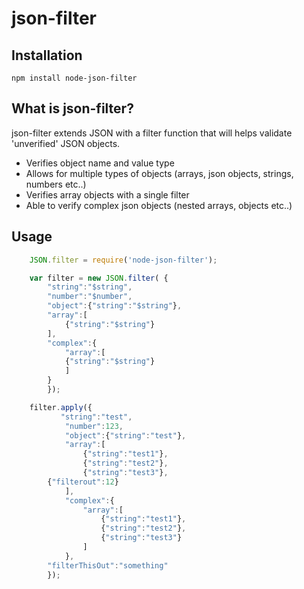 json-filter
=========

Installation
------------

	npm install node-json-filter

What is json-filter?
--------------
json-filter extends JSON with a filter function that will helps validate 'unverified' JSON objects.

+	Verifies object name and value type
+	Allows for multiple types of objects (arrays, json objects, strings, numbers etc..) 
+	Verifies array objects with a single filter
+	Able to verify complex json objects (nested arrays, objects etc..)

Usage
-----
```javascript
	JSON.filter = require('node-json-filter');

	var filter = new JSON.filter( {
		"string":"$string",
		"number":"$number",
		"object":{"string":"$string"},
		"array":[
		    {"string":"$string"}
		],
		"complex":{
		    "array":[
			{"string":"$string"}
		    ]
		}
	    });

	filter.apply({
           "string":"test",
            "number":123,
            "object":{"string":"test"},
            "array":[
                {"string":"test1"},
                {"string":"test2"},
                {"string":"test3"},
		{"filterout":12}
            ],
            "complex":{
                "array":[
                    {"string":"test1"},
                    {"string":"test2"},
                    {"string":"test3"}
                ]
            },
	    "filterThisOut":"something"
        });
```